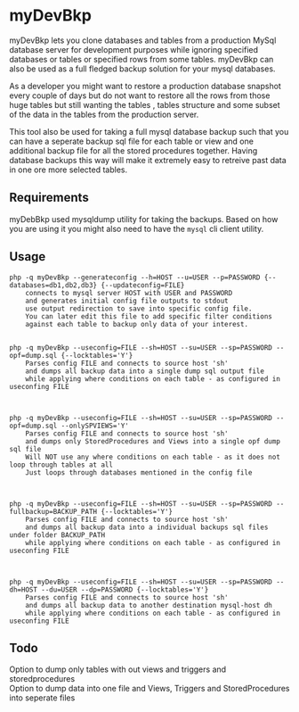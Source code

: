 # myDevBkp

myDevBkp lets you clone databases and tables from a production MySql database server for development purposes while ignoring specified databases or tables or specified rows from some tables. myDevBkp can also be used as a full fledged backup solution for your mysql databases.

As a developer you might want to restore a production database snapshot every couple of days but do not want to restore all the rows from those huge tables but still wanting the tables , tables structure and some subset of the data in the tables from the production server.

This tool also be used for taking a full mysql database backup such that you can have a seperate backup sql file for each table or view and one additional backup file for all the stored procedures together. Having database backups this way will make it extremely easy to retreive past data in one ore more selected tables.

## Requirements
myDebBkp used mysqldump utility for taking the backups.  Based on how you are using it you might also need to have the `mysql` cli client utility.


## Usage 
```
php -q myDevBkp --generateconfig --h=HOST --u=USER --p=PASSWORD {--databases=db1,db2,db3} {--updateconfig=FILE}
	connects to mysql server HOST with USER and PASSWORD
	and generates initial config file outputs to stdout
	use output redirection to save into specific config file.
	You can later edit this file to add specific filter conditions
	against each table to backup only data of your interest.


php -q myDevBkp --useconfig=FILE --sh=HOST --su=USER --sp=PASSWORD --opf=dump.sql {--locktables='Y'}
	Parses config FILE and connects to source host 'sh'
	and dumps all backup data into a single dump sql output file
	while applying where conditions on each table - as configured in useconfing FILE



php -q myDevBkp --useconfig=FILE --sh=HOST --su=USER --sp=PASSWORD --opf=dump.sql --onlySPVIEWS='Y'
	Parses config FILE and connects to source host 'sh'
	and dumps only StoredProcedures and Views into a single opf dump sql file
	Will NOT use any where conditions on each table - as it does not loop through tables at all
	Just loops through databases mentioned in the config file



php -q myDevBkp --useconfig=FILE --sh=HOST --su=USER --sp=PASSWORD --fullbackup=BACKUP_PATH {--locktables='Y'}
	Parses config FILE and connects to source host 'sh'
	and dumps all backup data into a individual backups sql files under folder BACKUP_PATH
	while applying where conditions on each table - as configured in useconfing FILE



php -q myDevBkp --useconfig=FILE --sh=HOST --su=USER --sp=PASSWORD --dh=HOST --du=USER --dp=PASSWORD {--locktables='Y'}
	Parses config FILE and connects to source host 'sh'
	and dumps all backup data to another destination mysql-host dh
	while applying where conditions on each table - as configured in useconfing FILE
```

## Todo
Option to dump only tables with out views and triggers and storedprocedures<BR>
Option to dump data into one file and Views, Triggers and StoredProcedures into seperate files
